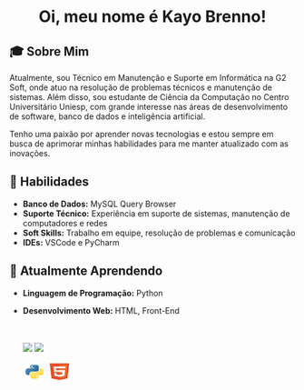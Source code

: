 <h1 align="center">Oi, meu nome é Kayo Brenno!</h1>

## 🎓 Sobre Mim

Atualmente, sou Técnico em Manutenção e Suporte em Informática na G2 Soft, onde atuo na 
resolução de problemas técnicos e manutenção de sistemas. Além disso, sou estudante de 
Ciência da Computação no Centro Universitário Uniesp, com grande interesse nas áreas de 
desenvolvimento de software, banco de dados e inteligência artificial.

Tenho uma paixão por aprender novas tecnologias e estou sempre em busca de aprimorar minhas 
habilidades para me manter atualizado com as inovações.


## 🔧 Habilidades

- **Banco de Dados:** MySQL Query Browser
- **Suporte Técnico:** Experiência em suporte de sistemas, manutenção de computadores e redes
- **Soft Skills:** Trabalho em equipe, resolução de problemas e comunicação
- **IDEs:** VSCode e PyCharm
  
## 🌱 Atualmente Aprendendo

- **Linguagem de Programação:** Python
- **Desenvolvimento Web:** HTML, Front-End
  
  <br/>
  <br/>
  <div> 
  <a href="www.linkedin.com/in/kayobrenno" target="_blank"><img src="https://img.shields.io/badge/-LinkedIn-%230077B5?style=for-the-badge&logo=linkedin&logoColor=white" target="_blank"></a>
  <a href="https://discord.com/channels" target="_blank"><img src="https://img.shields.io/badge/Discord-7289DA?style=for-the-badge&logo=discord&logoColor=white" target="_blank"></a> 
  </div>
  <br/>
    <img align="center" alt="Kayo-Python" height="30" width="40" src="https://raw.githubusercontent.com/devicons/devicon/master/icons/python/python-original.svg"> <img align="center" alt="Kayo-HTML" height="30" width="40" src="https://raw.githubusercontent.com/devicons/devicon/master/icons/html5/html5-original.svg">
